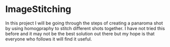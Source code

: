 # ImageStitching

In this project I will be going through the steps of creating a panaroma shot by using homogpraphy to stitch different shots together. I have not tried this before and it may not be the best solution out there but my hope is that everyone who follows it will find it useful.

